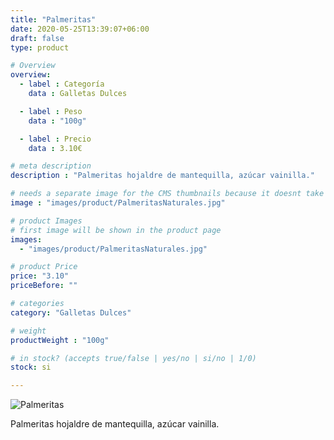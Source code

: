 ```yaml
---
title: "Palmeritas"
date: 2020-05-25T13:39:07+06:00
draft: false
type: product

# Overview
overview:
  - label : Categoría
    data : Galletas Dulces

  - label : Peso
    data : "100g"

  - label : Precio
    data : 3.10€

# meta description
description : "Palmeritas hojaldre de mantequilla, azúcar vainilla."

# needs a separate image for the CMS thumbnails because it doesnt take arrays (slideshow images)
image : "images/product/PalmeritasNaturales.jpg"

# product Images
# first image will be shown in the product page
images:
  - "images/product/PalmeritasNaturales.jpg"

# product Price
price: "3.10"
priceBefore: ""

# categories
category: "Galletas Dulces"

# weight
productWeight : "100g"

# in stock? (accepts true/false | yes/no | si/no | 1/0)
stock: si

---
```

![Palmeritas](/images/product/PalmeritasNaturales.jpg "Palmeritas")

Palmeritas hojaldre de mantequilla, azúcar vainilla.
